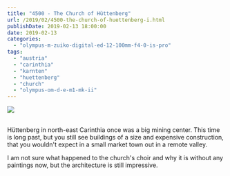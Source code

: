 ```yaml
---
title: "4500 - The Church of Hüttenberg"
url: /2019/02/4500-the-church-of-huettenberg-i.html
publishDate: 2019-02-13 18:00:00
date: 2019-02-13
categories: 
  - "olympus-m-zuiko-digital-ed-12-100mm-f4-0-is-pro"
tags: 
  - "austria"
  - "carinthia"
  - "karnten"
  - "huettenberg"
  - "church"
  - "olympus-om-d-e-m1-mk-ii"
---
```

<div class="container">
<div class="center"><a target="_blank" href="https://d25zfm9zpd7gm5.cloudfront.net/1200x1200/2017/20171124_153050_lr.jpg"><img class="webfeedsFeaturedVisual" src="https://d25zfm9zpd7gm5.cloudfront.net/0600x0600/2017/20171124_153050_lr.jpg" /></a></div>
</div>
<br />

Hüttenberg in north-east Carinthia once was a big mining center.
This time is long past, but you still see buildings of a size and
expensive construction, that you wouldn't expect in a small market
town out in a remote valley.

I am not sure what happened to the church's choir and why it is
without any paintings now, but the architecture is still impressive.